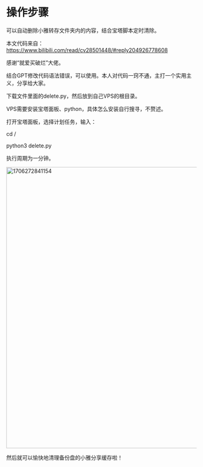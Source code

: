 # 操作步骤
可以自动删除小雅转存文件夹内的内容，结合宝塔脚本定时清除。

本文代码来自：https://www.bilibili.com/read/cv28501448/#reply204926778608

感谢“就爱买破烂”大佬。

结合GPT修改代码语法错误，可以使用。本人对代码一窍不通，主打一个实用主义，分享给大家。

下载文件里面的delete.py，然后放到自己VPS的根目录。

VPS需要安装宝塔面板、python，具体怎么安装自行搜寻，不赘述。

打开宝塔面板，选择计划任务，输入：

cd /

python3 delete.py

执行周期为一分钟。

<img width="742" alt="1706272841154" src="https://github.com/ypq123456789/-/assets/114487221/8dc3e304-6cb8-43da-bcdc-c0fd9e610c4f">

然后就可以愉快地清理备份盘的小雅分享缓存啦！
